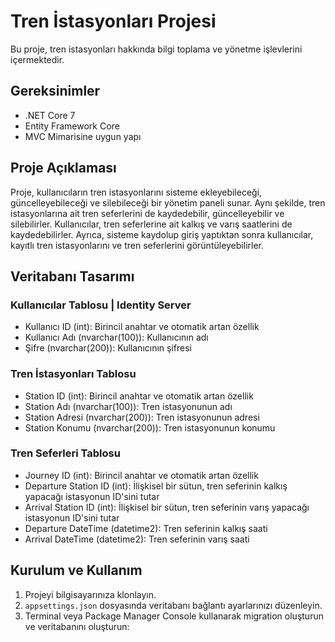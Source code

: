 # Tren İstasyonları Projesi

Bu proje, tren istasyonları hakkında bilgi toplama ve yönetme işlevlerini içermektedir.

## Gereksinimler

- .NET Core 7
- Entity Framework Core
- MVC Mimarisine uygun yapı

## Proje Açıklaması

Proje, kullanıcıların tren istasyonlarını sisteme ekleyebileceği, güncelleyebileceği ve silebileceği bir yönetim paneli sunar. Aynı şekilde, tren istasyonlarına ait tren seferlerini de kaydedebilir, güncelleyebilir ve silebilirler. Kullanıcılar, tren seferlerine ait kalkış ve varış saatlerini de kaydedebilirler. Ayrıca, sisteme kaydolup giriş yaptıktan sonra kullanıcılar, kayıtlı tren istasyonlarını ve tren seferlerini görüntüleyebilirler.

## Veritabanı Tasarımı

### Kullanıcılar Tablosu | Identity Server

- Kullanıcı ID (int): Birincil anahtar ve otomatik artan özellik
- Kullanıcı Adı (nvarchar(100)): Kullanıcının adı
- Şifre (nvarchar(200)): Kullanıcının şifresi

### Tren İstasyonları Tablosu

- Station ID (int): Birincil anahtar ve otomatik artan özellik
- Station Adı (nvarchar(100)): Tren istasyonunun adı
- Station Adresi (nvarchar(200)): Tren istasyonunun adresi
- Station Konumu (nvarchar(200)): Tren istasyonunun konumu

### Tren Seferleri Tablosu

- Journey ID (int): Birincil anahtar ve otomatik artan özellik
- Departure Station ID (int): İlişkisel bir sütun, tren seferinin kalkış yapacağı istasyonun ID'sini tutar
- Arrival Station ID (int): İlişkisel bir sütun, tren seferinin varış yapacağı istasyonun ID'sini tutar
- Departure DateTime (datetime2): Tren seferinin kalkış saati
- Arrival DateTime (datetime2): Tren seferinin varış saati

## Kurulum ve Kullanım

1. Projeyi bilgisayarınıza klonlayın.
2. `appsettings.json` dosyasında veritabanı bağlantı ayarlarınızı düzenleyin.
3. Terminal veya Package Manager Console kullanarak migration oluşturun ve veritabanını oluşturun:
